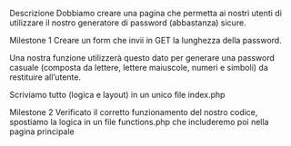 Descrizione
Dobbiamo creare una pagina che permetta ai nostri utenti di utilizzare il nostro generatore di password (abbastanza) sicure.

Milestone 1
Creare un form che invii in GET la lunghezza della password.

Una nostra funzione utilizzerà questo dato per generare una password casuale (composta da lettere, lettere maiuscole, numeri e simboli) da restituire all’utente.

Scriviamo tutto (logica e layout) in un unico file index.php

Milestone 2
Verificato il corretto funzionamento del nostro codice, spostiamo la logica in un file functions.php che includeremo poi nella pagina principale